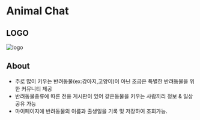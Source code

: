 # Animal Chat

## LOGO
![logo](https://ifh.cc/g/PUysD3.jpg)

## About
- 주로 많이 키우는 반려동물(ex:강아지,고양이)이 아닌 조금은 특별한 반려동물을 위한 커뮤니티 제공
- 반려동물종류에 따른 전용 게시판이 있어 같은동물을 키우는 사람끼리 정보 & 일상 공유 가능
- 마이페이지에 반려동물의 이름과 출생일을 기록 및 저장하여 조회가능.
